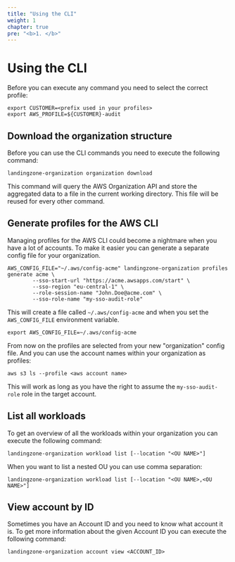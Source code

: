 ```yaml
---
title: "Using the CLI"
weight: 1
chapter: true
pre: "<b>1. </b>"
---
```


# Using the CLI

Before you can execute any command you need to select the correct profile:

```shell
export CUSTOMER=<prefix used in your profiles>
export AWS_PROFILE=${CUSTOMER}-audit
```

## Download the organization structure

Before you can use the CLI commands you need to execute the following command:

```shell
landingzone-organization organization download
```

This command will query the AWS Organization API and store the aggregated data to a file in the current working directory.
This file will be reused for every other command.

## Generate profiles for the AWS CLI

Managing profiles for the AWS CLI could become a nightmare when you have a lot of accounts.
To make it easier you can generate a separate config file for your organization.

```shell
AWS_CONFIG_FILE="~/.aws/config-acme" landingzone-organization profiles generate acme \
        --sso-start-url "https://acme.awsapps.com/start" \
        --sso-region "eu-central-1" \
        --role-session-name "John.Doe@acme.com" \
        --sso-role-name "my-sso-audit-role"
```

This will create a file called `~/.aws/config-acme` and when you set the `AWS_CONFIG_FILE` environment variable.

```shell
export AWS_CONFIG_FILE=~/.aws/config-acme
```

From now on the profiles are selected from your new "organization" config file. And you can use the account names within your organization as profiles:

```shell
aws s3 ls --profile <aws account name>
```

This will work as long as you have the right to assume the `my-sso-audit-role` role in the target account.

## List all workloads

To get an overview of all the workloads within your organization you can execute the following command:

```shell
landingzone-organization workload list [--location "<OU NAME>"]
```

When you want to list a nested OU you can use comma separation: 

```shell
landingzone-organization workload list [--location "<OU NAME>,<OU NAME>"]
```

## View account by ID

Sometimes you have an Account ID and you need to know what account it is. To get more information about the given
Account ID you can execute the following command:  

```shell
landingzone-organization account view <ACCOUNT_ID>
```